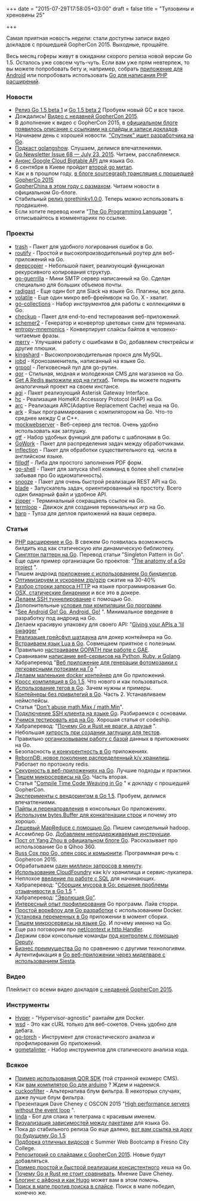 +++
date = "2015-07-29T17:58:05+03:00"
draft = false
title = "Тулзовины и хреновины 25"

+++

<p>Самая приятная новость недели: стали доступны записи видео докладов с прошедшей GopherCon 2015. Выходные, прощайте.</p>

<p>Весь месяц гоферы живут в ожидании скорого релиза новой версии Go 1.5. Осталось уже совсем чуть-чуть. Если вам уже прям невтерпеж, то вы можете попробовать бету и, например, собрать <a href="http://www.codingvelocity.com/2015/07/23/go-mobile-intro.html">приложение для Android</a> или попробовать использовать <a href="http://4gophers.ru/article/php-rasshirenie-i-go">Go для написания PHP расширений</a>.</p>

<h3>Новости</h3>

<ul>
<li><a href="https://groups.google.com/forum/#!msg/golang-nuts/0Twz24CjYas/gdkG4nKjY34J">Релиз Go 1.5 beta 1</a> и <a href="https://groups.google.com/forum/#!topic/golang-nuts/wHMwK_NquBQ">Go 1.5 beta 2</a> Пробуем новый GC и все такое.</li>
<li>Дождались! <a href="https://www.youtube.com/playlist?list=PL2ntRZ1ySWBf-_z-gHCOR2N156Nw930Hm">Видео с недавней GopherCon 2015</a>.</li>
<li>В дополнение к видео с GopherCon 2015, в <a href="http://blog.golang.org/gophercon2015">официальном блоге появилось описание с ссылками на слайды и записи докладов</a>.</li>
<li>Начинаем день с хорошей новости. <a href="http://corp.sputnik.ru/vacancy/51">"Спутник" ищет разработчика на Go</a>.</li>
<li><a href="http://golangshow.com/">Подкаст golangshow</a>. Слушаем, делимся впечатлениями.</li>
<li><a href="http://golangweekly.com/issues/68">Go Newsletter Issue 68 — July 23, 2015</a>. Читаем, расслабляемся.</li>
<li><a href="http://www.programmableweb.com/news/google-cloud-bigtable-announces-go-api/2015/07/22">Анонс Google Cloud Bigtable API</a> для языка Go.</li>
<li>6 сентября в Киеве пройдет <a href="http://gopherway.com/">второй go митап</a>.</li>
<li>Как и в прошлом году, <a href="https://sourcegraph.com/blog/live/gophercon2015/">в блоге sourcegraph трансляция с прошедшей GopherCo 2015</a> </li>
<li><a href="http://blog.golang.org/gopherchina">GopherChina в этом году с размахом</a>. Читаем новости в официальном Go-блоге.</li>
<li>Стабильный <a href="https://github.com/dancannon/gorethink/releases/tag/v1.0.0">релиз gorethinkv1.0.0</a>. Теперь можно использовать в продакшене.</li>
<li>Если хотите перевод книги "<a href="http://shtonda.blogspot.de/2015/06/go-programming-language-kernighan.html">The Go Programming Language</a> ", отписывайтесь в комментариях по ссылке.</li>
</ul>

<h3>Проекты</h3>

<ul>
<li><a href="https://github.com/go-zoo/trash">trash</a> - Пакет для удобного логирования ошибок в Go.</li>
<li><a href="https://github.com/martingallagher/routify">routify</a> - Простой и высокопроизводительный роутер для веб-приложений на Go.</li>
<li><a href="https://github.com/ulule/deepcopier">deepcopier</a> - Небольшой пакет, реализующий функционал рекурсивного копирования структур.</li>
<li><a href="https://github.com/flashmob/go-guerrilla">go-guerrilla</a> - Мини SMTP сервер написанный на Go. Сделан специально для больших объемов почты.</li>
<li><a href="https://github.com/groob/radigast">radigast</a> - Еще один бот для Slack на языке Go. Плагины, все дела.</li>
<li><a href="http://volatile.whitedevops.com/">volatile</a> - Еще один микро веб-фреймворк на Go. Х - хватит.</li>
<li><a href="https://github.com/alediaferia/go-collections">go-collections</a> - Набор инструментов для работы с коллекциями в Go.</li>
<li><a href="https://github.com/aqafiam/checkup">checkup</a> - Пакет для end-to-end тестирования веб-приложений.</li>
<li><a href="https://github.com/thefryscorer/schemer2">schemer2</a> - Генератор и конвертор цветовых схем для терминала.</li>
<li><a href="https://github.com/NebulousLabs/entropy-mnemonics">entropy-mnemonics</a> - Конвертирует слайсы байтов в человеко-читаемые фразы.</li>
<li><a href="https://github.com/ansel1/merry">merry</a> - Улучшаем работу с ошибками в Go, добавляем стектрейсы и другие плюшки.</li>
<li><a href="https://github.com/flike/kingshard">kingshard</a> - Высокопроизводительная прокся для MySQL.</li>
<li><a href="https://github.com/erikh/jobd">jobd</a> - Кронозаменитель, написанный на языке Go.</li>
<li><a href="https://github.com/ivpusic/grpool">grpool</a> - Легковесный пул для go-рутин.</li>
<li><a href="https://github.com/qor/qor">qor</a> - Стильная, модная и молодежная CMS для магазинов на Go.</li>
<li><a href="https://github.com/MohamedBassem/getaredis">Get A Redis выложили код на гитхаб</a>. Теперь вы можете поднять аналогичный проект на своем инстансе.</li>
<li><a href="https://github.com/zaf/agi">agi</a> - Пакет реализующий Asterisk Gateway Interface. </li>
<li><a href="https://github.com/brutella/hc">hc</a> - Реализация HomeKit Accessory Protocol (HAP) на Go.</li>
<li><a href="https://github.com/alexanderGugel/arc">arc</a> - Реализация ARC(Adaptive Replacement Cache) кеша на Go.</li>
<li><a href="https://github.com/ark-lang/ark">ark</a> - Язык программирования с компилятором на Go. Что-то среднее между C и C++.</li>
<li><a href="https://github.com/segmentio/mockwebserver">mockwebserver</a> - Веб-сервер для тестов. Очень удобно использовать как заглушку.</li>
<li><a href="https://github.com/leekchan/gtf">gtf</a> - Набор удобных функций для работы с шаблонами в Go.</li>
<li><a href="https://github.com/ryanskidmore/GoWork">GoWork</a> - Пакет для распределения задач между обработчиками.</li>
<li><a href="https://github.com/qor/inflection">inflection</a> - Пакет для обработки существительного ед. числа в английском языке.</li>
<li><a href="https://github.com/desertbit/fillpdf">fillpdf</a> - Либа для простого заполнения PDF форм.</li>
<li><a href="https://github.com/progrium/go-shell">go-shell</a> - Пакет для запуска shell комманд в более shell стили(не забывая про Go идиоматичность).</li>
<li><a href="https://github.com/ironbay/snooze">snooze</a> - Пакет для очень быстрой реализации REST API на Go.</li>
<li><a href="https://github.com/otm/blade">blade</a> - Запускатель задач, ориентированный на простоту. Всего один бинарный файл и удобное API.</li>
<li><a href="https://github.com/bagwanpankaj/zipper">zipper</a> - Терминальный сокращаель ссылок на Go.</li>
<li><a href="https://github.com/JoelOtter/termloop">termloop</a> - Движок для создания терминальных игр на Go.</li>
<li><a href="https://github.com/bom-d-van/harp">harp</a> - Тулза для деплоя приложений на ваши сервера.</li>
</ul>

<h3>Статьи</h3>

<ul>
<li><a href="http://4gophers.ru/article/php-rasshirenie-i-go">PHP расширение и Go</a>. В свежем Go появилась возможность билдить код как статическую или динамическую библиотеку.</li>
<li><a href="http://4gophers.ru/article/singlton-pattern-na-go">Синглтон паттерн на Go</a>. Перевод статьи "Singleton Pattern in Go".</li>
<li>Еще одни пример организации Go проектов: "<a href="http://darian.af/post/the-anatomy-of-a-golang-project/">The anatomy of a Go project</a> ".</li>
<li>Пишем андроид <a href="http://www.sajalkayan.com/post/android-apps-golang.html">приложение с использованием Go биндингов</a>.</li>
<li><a href="http://blog.klauspost.com/optimized-gzipzip-packages-30-50-faster/">Оптимизируем и ускоряем zip/gzip</a> сжатие на 30-40%</li>
<li><a href="http://blog.charmes.net/2015/07/parsing-http-query-string-in-go.html">Разбор строки запроса HTTP</a> на языке программирования Go.</li>
<li><a href="https://developer.atlassian.com/blog/2015/07/osx-static-golang-binaries-with-docker/">OSX, статические бинарники</a> и все это в докере.</li>
<li><a href="http://blog.ralch.com/tutorial/golang-ssh-tunneling/">Делаем SSH туннелирование</a> с помощью Go.</li>
<li>Дополнительные <a href="http://kunalkushwaha.github.io/post/conditional-compilation-in-golang/">условия при компиляции Go программ</a>.</li>
<li>"<a href="http://www.codingvelocity.com/2015/07/23/go-mobile-intro.html">See Android Go! Go, Android. Go!</a> ". Минимальное введение в разработку под андроид на Go.</li>
<li>Делаем красивую упаковку для своего API: "<a href="http://engineering.yoyowallet.com/giving-your-apis-a-lil-swagger/">Giving your APIs a 'lil swagger</a> "</li>
<li><a href="http://www.bite-code.com/2015/07/22/implementing-graceful-shutdown-for-docker-containers-in-go/">Реализация грейсфул шатдауна</a> для докер контейнера на Go.</li>
<li><a href="https://otm.github.io/2015/07/embedding-lua-in-go/">Встраиваем язык Lua в Go</a>. Совмещаем приятное с полезным.</li>
<li>Правильно <a href="http://www.compoundtheory.com/configuring-your-gopath-with-go-and-google-app-engine/">настраиваем GOPATH при работе с GAE</a>.</li>
<li>Сравниваем <a href="https://realpython.com/blog/python/python-ruby-and-golang-a-web-Service-application-comparison/">написание веб-сервисов на Python, Ruby, и Golang</a>.</li>
<li>Хабраперевод "<a href="http://habrahabr.ru/post/263019/">Веб приложение для генерации фотомозаики с легковесными потоками на Го</a> "</li>
<li><a href="http://carlosbecker.com/posts/small-go-apps-containers/">Делаем маленькие docker контейнер</a> для Go приложений.</li>
<li><a href="https://medium.com/rakyll/go-1-5-cross-compilation-488092ba44ec">Кросc компиляция в Go 1.5</a>. Что нового и как пользоваться.</li>
<li><a href="https://machiel.me/using-tags-in-go/">Использование тегов в Go</a>. Зачем нужны и примеры.</li>
<li><a href="http://lk4d4.darth.io/posts/unpriv2/">Контейнеры без привилегий в Go</a>. Часть 2. Устанавливаем неймспейсы.</li>
<li>Статья "<a href="http://mrekucci.blogspot.sk/2015/07/dont-abuse-mathmax-mathmin.html">Don't abuse math.Max / math.Min</a>".</li>
<li><a href="http://blog.ralch.com/tutorial/golang-ssh-connection/">Подключение SSH клиента на языке Go</a>. Разбираемся с основами.</li>
<li><a href="http://blog.codeship.com/testing-in-go/">Учимся тестировать код на Go</a>. Хорошая статья от codeship.</li>
<li>Хабраперевод: "<a href="http://habrahabr.ru/post/262889/">Почему Go и Rust не враги, а друзья</a> ".</li>
<li>Небольшая <a href="https://medium.com/stupid-gopher-tricks/stubbing-out-interfaces-in-go-e85afc200aa8">хитрость при создании заглушки для тестов</a>.</li>
<li>Правильно <a href="http://www.alexedwards.net/blog/organising-database-access">организовываем работу с базой</a> данных в приложениях на Go.</li>
<li>Безопасность <a href="https://blog.nvisium.com/2015/07/golang-security-and-concurrency.html">и конкурентность в Go</a> приложениях.</li>
<li><a href="http://highscalability.com/blog/2015/7/8/reborndb-the-next-generation-distributed-key-value-store.html">RebornDB: новое поколение распределенный k/v хранилищ</a>. Работает по протоколу redis.</li>
<li><a href="https://stablelib.com/blog/securing-golang-web-apps/">Секурность в веб-приложениях на Go</a>. Лучшие подходы и практики.</li>
<li><a href="http://nordicapis.com/writing-microservices-in-go-part-ii-when-not-to-use-go/">Пишем микросервисы на Go</a>. Часть вторая.</li>
<li>Статья "<a href="https://deferpanic.com/blog/compile-time-code-weaving-in-go/">Compile Time Code Weaving in Go</a> " к докладу с прошедшей GopherCon.</li>
<li><a href="https://medium.com/freeformz/go-1-5-s-vendor-experiment-fd3e830f52c3">Эксперименты с вендорингом в Go 1.5</a>. Пробуем, делимся впечатлениями.</li>
<li><a href="http://blog.ralch.com/tutorial/golang-command-line-pipes/">Пайпы и перенаправления</a> в консольных Go приложениях.</li>
<li><a href="https://machiel.me/bytes-buffer-for-string-concatenation-in-go/">Используем bytes.Buffer для конкатенации строк</a> и почему это хорошо.</li>
<li><a href="http://marcio.io/2015/07/cheap-mapreduce-in-go/">Дешевый MapReduce с помощью Go</a>. Пишем самодельный hadoop.</li>
<li>Ассемблер Go. <a href="http://blog.klauspost.com/adding-unsupported-instructions-in-golang-assembler/">Добавляем неподдерживаемые инструкции</a>.</li>
<li><a href="http://blog.golang.org/qihoo">Пост от Yang Zhou в официальном блоге Go</a>. Рассказывает про использование Go в Qihoo 360.</li>
<li><a href="http://blog.golang.org/open-source">Russ Cox про Go, опен сорс и комьюнити</a>. Программная речь с Gophercon 2015.</li>
<li>Обрабатываем <a href="http://marcio.io/2015/07/handling-1-million-requests-per-minute-with-golang/">один миллион запросов в минуту</a>.</li>
<li><a href="https://developer.ibm.com/opentech/2015/07/09/cloudfoundry-services-keys-and-sample-go-service-broker/">Использование CloudFoundry</a> как k/v хранилища и сервис-лукапера.</li>
<li>Неплохое <a href="http://blog.carbonfive.com/2015/07/09/there-will-be-sql/">введение по работе с SQL</a> для начинающих.</li>
<li>Хабраперевод: "<a href="http://habrahabr.ru/post/262335/">Сборщик мусора в Go: решение проблемы отзывчивости в Go 1.5</a> ".</li>
<li>Хабраперевод: <a href="http://habrahabr.ru/post/262295/">"Эволюция Go"</a>. </li>
<li><a href="http://thornydev.blogspot.ru/2015/07/an-exercise-in-profiling-go-program.html">Интересный опыт профилирования</a> Go программ. Лайв сторри.</li>
<li><a href="http://blog.crowdpatent.com/a-go-docker-workflow/">Простой воркфлоу для Go разработки</a> с использованием Docker.</li>
<li><a href="https://blog.cloudflare.com/setting-go-variables-at-compile-time/">Установка переменных в Go</a> приложении в момент сборки.</li>
<li><a href="http://nordicapis.com/writing-microservices-in-go/">Пишем микросервисы на языке Go</a>. И почему именно на Go.</li>
<li>Еще раз поговорим про <a href="https://joeshaw.org/net-context-and-http-handler/">net/context и http.Handler</a>.</li>
<li>Держим свои консольные команды <a href="http://npf.io/2015/06/deputy/">под контролем с помощью Deputy</a>.</li>
<li><a href="http://www.shift8creative.com/posts/the-business-benefits-of-go/">Бизнес преимущества Go</a> по сравнению с другими технологиями.</li>
<li>Аутентификация в <a href="https://vividcortex.com/blog/2015/06/30/authentication-with-middleware-in-go/">Go веб-приложении через миделваре с использованием Siesta</a>.</li>
</ul>

<h3>Видео</h3>

<p>Плейлист со всеми видео докладов <a href="https://www.youtube.com/playlist?list=PL2ntRZ1ySWBf-_z-gHCOR2N156Nw930Hm">с недавней GopherCon 2015</a>.</p>

<h3>Инструменты</h3>

<ul>
<li><a href="https://github.com/hyperhq/hyper">Hyper</a> - "Hypervisor-agnostic" рантайм для Docker.</li>
<li><a href="https://github.com/alexanderGugel/wsd">wsd</a> - Это как cURL только для веб-сокетов. Очень удобно для дебага.</li>
<li><a href="https://github.com/uber/go-torch">go-torch</a> - Инструмент для стохастического анализа и профилирования Go приложений.</li>
<li><a href="https://github.com/alecthomas/gometalinter">gometalinter</a> - Набор инструментов для статического анализа кода.</li>
</ul>

<h3>Всякое</h3>

<ul>
<li><a href="https://github.com/qor/qor-example">Пример использования QOR SDK</a> (той странной екомерс CMS).</li>
<li>Как <a href="https://twitter.com/rakyll/status/626138782799020032">вам компилятор Go для arduino</a> ? Ждем и надеемся.</li>
<li><a href="https://github.com/seiflotfy/cuckoofilter">cuckoofilter</a> - Альтернатива блум фильтра. В некоторых случаях, даже лучше блум фильтра.</li>
<li>Презентация Dave Cheney с OSCON 2015 "<a href="http://go-talks.appspot.com/github.com/davecheney/presentations/performance-without-the-event-loop.slide#1">High performance servers without the event loop</a> ".</li>
<li><a href="https://github.com/kpashka/linda">linda</a> - Бот для слака и телеграма с красивым именем.</li>
<li><a href="http://anvaka.github.io/pm/#/galaxy/gosearch?l=1">Визуализация зависимостей между пакетами</a> для языка Go.</li>
<li>Пока до стабильного релиза Go еще далеко, <a href="http://tip.golang.org/doc/go1.5">вот вам ссылка на доку по будущему Go 1.5</a> </li>
<li><a href="http://www.golang-book.com/guides/bootcamp">Подборка отличных видосов</a> с Summer Web Bootcamp в Fresno City College.</li>
<li><a href="https://github.com/gophercon/2015-talks">Репозиторий со слайдами с GopherCon 2015</a>. Новые будут добавляться.</li>
<li><a href="https://github.com/renstrom/go-jump-consistent-hash">Пример простой и быстрой реализации консистентного</a> хеша на Go.</li>
<li><a href="http://dave.cheney.net/2015/07/02/why-go-and-rust-are-not-competitors">Почему Go и Rust не стоит сравнивать</a>. Мнение Dave Cheney.</li>
<li><a href="http://evanbrown.io/post/hugo-on-the-go/">Блогинг с айфона и как Hugo</a> может вам в этом помочь.</li>
<li><a href="http://www.darkcoding.net/software/go-slice-search-vs-map-lookup/">Поиск в мапе против поиска в слайсе</a>. Поиск в мапе победил, конечно же.</li>
</ul>

